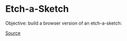# Etch-a-Sketch

Objective: build a browser version of an etch-a-sketch:

[Source](https://www.theodinproject.com/paths/foundations/courses/foundations/lessons/etch-a-sketch-project)
